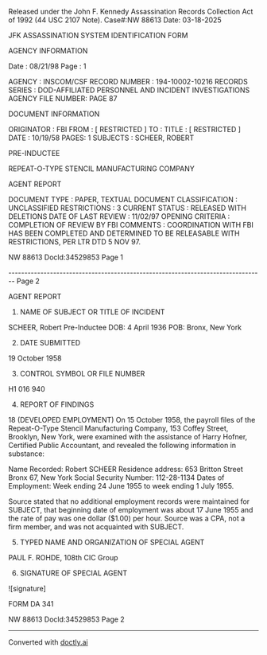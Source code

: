 Released under the John F. Kennedy
Assassination Records Collection Act of
1992 (44 USC 2107 Note). Case#:NW
88613 Date: 03-18-2025

JFK ASSASSINATION SYSTEM
IDENTIFICATION FORM

AGENCY INFORMATION

Date : 08/21/98
Page : 1

AGENCY : INSCOM/CSF
RECORD NUMBER : 194-10002-10216
RECORDS SERIES : DOD-AFFILIATED PERSONNEL AND INCIDENT INVESTIGATIONS
AGENCY FILE NUMBER: PAGE 87

DOCUMENT INFORMATION

ORIGINATOR : FBI
FROM : [ RESTRICTED ]
TO :
TITLE : [ RESTRICTED ]
DATE : 10/19/58
PAGES: 1
SUBJECTS : SCHEER, ROBERT

PRE-INDUCTEE

REPEAT-O-TYPE STENCIL MANUFACTURING COMPANY

AGENT REPORT

DOCUMENT TYPE : PAPER, TEXTUAL DOCUMENT
CLASSIFICATION : UNCLASSIFIED
RESTRICTIONS : 3
CURRENT STATUS : RELEASED WITH DELETIONS
DATE OF LAST REVIEW : 11/02/97
OPENING CRITERIA : COMPLETION OF REVIEW BY FBI
COMMENTS : COORDINATION WITH FBI HAS BEEN COMPLETED AND
DETERMINED TO BE RELEASABLE WITH RESTRICTIONS, PER LTR
DTD 5 NOV 97.

NW 88613 Docld:34529853 Page 1


-------------------------------------------------------------------------------- Page 2

AGENT REPORT

1. NAME OF SUBJECT OR TITLE OF INCIDENT

SCHEER, Robert
Pre-Inductee
DOB: 4 April 1936
POB: Bronx, New York

2. DATE SUBMITTED

19 October 1958

3. CONTROL SYMBOL OR FILE NUMBER

H1 016 940

4. REPORT OF FINDINGS

18 (DEVELOPED EMPLOYMENT) On 15 October 1958, the payroll files of the Repeat-O-Type Stencil Manufacturing Company, 153 Coffey Street, Brooklyn, New York, were examined with the assistance of Harry Hofner, Certified Public Accountant, and revealed the following information in substance:

Name Recorded: Robert SCHEER
Residence address: 653 Britton Street
Bronx 67, New York
Social Security Number: 112-28-1134
Dates of Employment: Week ending 24 June 1955 to week
ending 1 July 1955.

Source stated that no additional employment records were maintained for SUBJECT, that beginning date of employment was about 17 June 1955 and the rate of pay was one dollar ($1.00) per hour. Source was a CPA, not a firm member, and was not acquainted with SUBJECT.

5. TYPED NAME AND ORGANIZATION OF SPECIAL AGENT

PAUL F. ROHDE, 108th CIC Group

6. SIGNATURE OF SPECIAL AGENT

![signature]

FORM
DA 341

NW 88613 Docld:34529853 Page 2


---
Converted with [doctly.ai](https://doctly.ai)